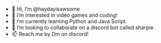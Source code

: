 - 👋 Hi, I’m @haydayisawsome
- 👀 I’m interested in video games and coding!
- 🌱 I’m currently learning Python and Java Script.
- 💞️ I’m looking to collaborate on a discord bot called sharpie.
- 📫 Reach me by Dm on discord!

<!---
haydayisawsome/haydayisawsome is a ✨ special ✨ repository because its `README.md` (this file) appears on your GitHub profile.
You can click the Preview link to take a look at your changes.
--->
